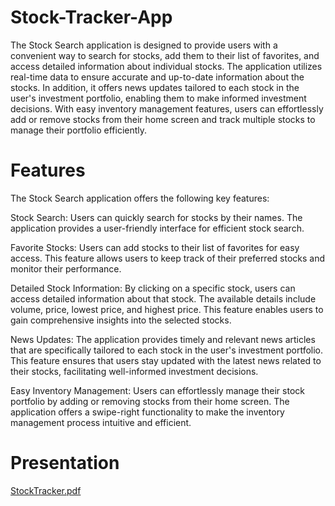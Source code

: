 # Stock-Tracker-App

The Stock Search application is designed to provide users with a convenient way to search for stocks, add them to their list of favorites, and access detailed information about individual stocks. The application utilizes real-time data to ensure accurate and up-to-date information about the stocks. In addition, it offers news updates tailored to each stock in the user's investment portfolio, enabling them to make informed investment decisions. With easy inventory management features, users can effortlessly add or remove stocks from their home screen and track multiple stocks to manage their portfolio efficiently.

# Features
The Stock Search application offers the following key features:

Stock Search: Users can quickly search for stocks by their names. The application provides a user-friendly interface for efficient stock search.

Favorite Stocks: Users can add stocks to their list of favorites for easy access. This feature allows users to keep track of their preferred stocks and monitor their performance.

Detailed Stock Information: By clicking on a specific stock, users can access detailed information about that stock. The available details include volume, price, lowest price, and highest price. This feature enables users to gain comprehensive insights into the selected stocks.

News Updates: The application provides timely and relevant news articles that are specifically tailored to each stock in the user's investment portfolio. This feature ensures that users stay updated with the latest news related to their stocks, facilitating well-informed investment decisions.

Easy Inventory Management: Users can effortlessly manage their stock portfolio by adding or removing stocks from their home screen. The application offers a swipe-right functionality to make the inventory management process intuitive and efficient.

# Presentation
[StockTracker.pdf](https://github.com/ShonKhundiashvili/Stock-Tracker-App/files/11884982/StockTracker.pdf)


